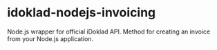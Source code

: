# idoklad-nodejs-invoicing
Node.js wrapper for official iDoklad API. Method for creating an invoice from your Node.js application.
